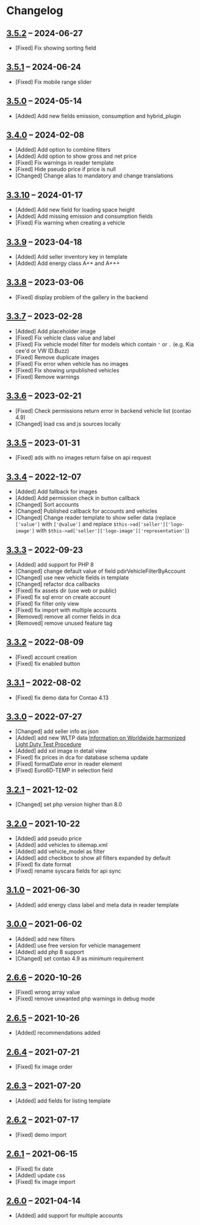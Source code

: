 # Changelog

[//]: <> (
Types of changes
    Added for new Addeds.
    Changed for changes in existing functionality.
    Deprecated for soon-to-be removed Addeds.
    Removed for now removed Addeds.
    Fixed for any bug fixes.
    Security in case of vulnerabilities.
)

## [3.5.2](https://github.com/pdir/mobilede-bundle/tree/3.5.2) – 2024-06-27

- [Fixed] Fix showing sorting field

## [3.5.1](https://github.com/pdir/mobilede-bundle/tree/3.5.1) – 2024-06-24

- [Fixed] Fix mobile range slider

## [3.5.0](https://github.com/pdir/mobilede-bundle/tree/3.5.0) – 2024-05-14

- [Added] Add new fields emission, consumption and hybrid_plugin

## [3.4.0](https://github.com/pdir/mobilede-bundle/tree/3.4.0) – 2024-02-08

- [Added] Add option to combine filters
- [Added] Add option to show gross and net price
- [Fixed] Fix warnings in reader template
- [Fixed] Hide pseudo price if price is null
- [Changed] Change alias to mandatory and change translations

## [3.3.10](https://github.com/pdir/mobilede-bundle/tree/3.3.10) – 2024-01-17

- [Added] Add new field for loading space height
- [Added] Add missing emission and consumption fields
- [Fixed] Fix warning when creating a vehicle

## [3.3.9](https://github.com/pdir/mobilede-bundle/tree/3.3.9) – 2023-04-18

- [Added] Add seller inventory key in template
- [Added] Add energy class A++ and A+++

## [3.3.8](https://github.com/pdir/mobilede-bundle/tree/3.3.8) – 2023-03-06

- [Fixed] display problem of the gallery in the backend

## [3.3.7](https://github.com/pdir/mobilede-bundle/tree/3.3.7) – 2023-02-28

- [Added] Add placeholder image
- [Fixed] Fix vehicle class value and label
- [Fixed] Fix vehicle model filter for models which contain `'` or `.` (e.g. Kia cee'd or VW ID.Buzz)
- [Fixed] Remove duplicate images
- [Fixed] Fix error when vehicle has no images
- [Fixed] Fix showing unpublished vehicles
- [Fixed] Remove warnings

## [3.3.6](https://github.com/pdir/mobilede-bundle/tree/3.3.6) – 2023-02-21

- [Fixed] Check permissions return error in backend vehicle list (contao 4.9)
- [Changed] load css and js sources locally

## [3.3.5](https://github.com/pdir/mobilede-bundle/tree/3.3.5) – 2023-01-31

- [Fixed] ads with no images return false on api request

## [3.3.4](https://github.com/pdir/mobilede-bundle/tree/3.3.4) – 2022-12-07

- [Added] Add fallback for images
- [Added] Add permission check in button callback
- [Changed] Sort accounts
- [Changed] Published callback for accounts and vehicles
- [Changed] Change reader template to show seller data (replace `['value']` with `['@value']` and replace `$this->ad['seller']['logo-image']` with `$this->ad['seller']['logo-image']['representation']`)

## [3.3.3](https://github.com/pdir/mobilede-bundle/tree/3.3.3) – 2022-09-23

- [Added] add support for PHP 8
- [Changed] change default value of field pdirVehicleFilterByAccount
- [Changed] use new vehicle fields in template
- [Changed] refactor dca callbacks
- [Fixed] fix assets dir (use web or public)
- [Fixed] fix sql error on create account
- [Fixed] fix filter only view
- [Fixed] fix import with multiple accounts
- [Removed] remove all corner fields in dca
- [Removed] remove unused feature tag

## [3.3.2](https://github.com/pdir/mobilede-bundle/tree/3.3.2) – 2022-08-09

- [Fixed] account creation
- [Fixed] fix enabled button

## [3.3.1](https://github.com/pdir/mobilede-bundle/tree/3.3.1) – 2022-08-02

- [Fixed] fix demo data for Contao 4.13

## [3.3.0](https://github.com/pdir/mobilede-bundle/tree/3.3.0) – 2022-07-27

- [Changed] add seller info as json
- [Added] add new WLTP data [Information on Worldwide harmonized Light Duty Test Procedure](https://de.wikipedia.org/wiki/Worldwide_harmonized_Light_vehicles_Test_Procedure)
- [Added] add xxl image in detail view
- [Fixed] fix prices in dca for database schema update
- [Fixed] formatDate error in reader element
- [Fixed] Euro6D-TEMP in selection field

## [3.2.1](https://github.com/pdir/mobilede-bundle/tree/3.2.1) – 2021-12-02

- [Changed] set php version higher than 8.0

## [3.2.0](https://github.com/pdir/mobilede-bundle/tree/3.2.0) – 2021-10-22

- [Added] add pseudo price
- [Added] add vehicles to sitemap.xml
- [Added] add vehicle_model as filter
- [Added] add checkbox to show all filters expanded by default
- [Fixed] fix date format
- [Fixed] rename syscara fields for api sync

## [3.1.0](https://github.com/pdir/mobilede-bundle/tree/3.1.0) – 2021-06-30

- [Added] add energy class label and meta data in reader template

## [3.0.0](https://github.com/pdir/mobilede-bundle/tree/3.0.0) – 2021-06-02

- [Added] add new filters
- [Added] use free version for vehicle management
- [Added] add php 8 support
- [Changed] set contao 4.9 as minimum requirement

## [2.6.6](https://github.com/pdir/mobilede-bundle/tree/2.6.6) – 2020-10-26

- [Fixed] wrong array value
- [Fixed] remove unwanted php warnings in debug mode

## [2.6.5](https://github.com/pdir/mobilede-bundle/tree/2.6.5) – 2021-10-26

- [Added] recommendations added

## [2.6.4](https://github.com/pdir/mobilede-bundle/tree/2.6.4) – 2021-07-21

- [Fixed] fix image order

## [2.6.3](https://github.com/pdir/mobilede-bundle/tree/2.6.3) – 2021-07-20

- [Added] add fields for listing template

## [2.6.2](https://github.com/pdir/mobilede-bundle/tree/2.6.2) – 2021-07-17

- [Fixed] demo import

## [2.6.1](https://github.com/pdir/mobilede-bundle/tree/2.6.1) – 2021-06-15

- [Fixed] fix date
- [Added] update css
- [Fixed] fix image import

## [2.6.0](https://github.com/pdir/mobilede-bundle/tree/2.6.0) – 2021-04-14

- [Added] add support for multiple accounts
